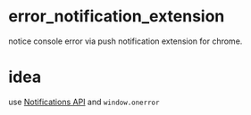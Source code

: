 # error_notification_extension
notice console error via push notification extension for chrome.

# idea
use [Notifications API](https://developer.mozilla.org/en-US/docs/Web/API/Notifications_API/Using_the_Notifications_API) and `window.onerror`
